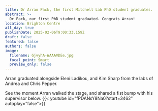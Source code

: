 ```yaml
---
title: Dr Arran Pack, the first Mitchell Lab PhD student graduates.
abstract: >-
  Dr Pack, our first PhD student graduated. Congrats Arran!
location: Brighton Centre
all_day: true
publishDate: 2025-02-06T9:00:33.159Z
draft: false
featured: false
authors: false
image:
  filename: GjvyhA-WAAAVDEe.jpg
  focal_point: Smart
  preview_only: false
---
```

Arran graduated alongside Eleni Ladikou, and Kim Sharp from the labs of Andrea and Chris Pepper.

See the moment Arran walked the stage, and shared a fist bump with his supervisor below.
{{< youtube id="fPDANsY8Na0?start=3462" autoplay="false">}}
